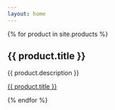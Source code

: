 ```yaml
---
layout: home
---
```


{% for product in site.products %}
  <h2>{{ product.title }}</h2>
  <p>{{ product.description }}</p>
  <p><a href="{{ product.url }}">{{ product.title }}</a></p>
{% endfor %}